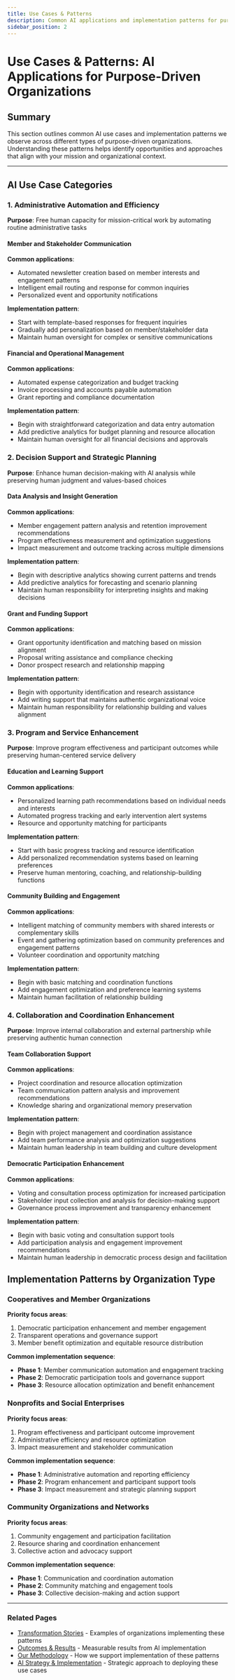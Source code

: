 ```yaml
---
title: Use Cases & Patterns
description: Common AI applications and implementation patterns for purpose-driven organizations
sidebar_position: 2
---
```


# Use Cases & Patterns: AI Applications for Purpose-Driven Organizations

## Summary

This section outlines common AI use cases and implementation patterns we observe across different types of purpose-driven organizations. Understanding these patterns helps identify opportunities and approaches that align with your mission and organizational context.

---

## AI Use Case Categories

### 1. Administrative Automation and Efficiency

**Purpose**: Free human capacity for mission-critical work by automating routine administrative tasks

#### Member and Stakeholder Communication
**Common applications**:
- Automated newsletter creation based on member interests and engagement patterns
- Intelligent email routing and response for common inquiries
- Personalized event and opportunity notifications

**Implementation pattern**:
- Start with template-based responses for frequent inquiries
- Gradually add personalization based on member/stakeholder data
- Maintain human oversight for complex or sensitive communications

#### Financial and Operational Management
**Common applications**:
- Automated expense categorization and budget tracking
- Invoice processing and accounts payable automation
- Grant reporting and compliance documentation

**Implementation pattern**:
- Begin with straightforward categorization and data entry automation
- Add predictive analytics for budget planning and resource allocation
- Maintain human oversight for all financial decisions and approvals

### 2. Decision Support and Strategic Planning

**Purpose**: Enhance human decision-making with AI analysis while preserving human judgment and values-based choices

#### Data Analysis and Insight Generation
**Common applications**:
- Member engagement pattern analysis and retention improvement recommendations
- Program effectiveness measurement and optimization suggestions
- Impact measurement and outcome tracking across multiple dimensions

**Implementation pattern**:
- Begin with descriptive analytics showing current patterns and trends
- Add predictive analytics for forecasting and scenario planning
- Maintain human responsibility for interpreting insights and making decisions

#### Grant and Funding Support
**Common applications**:
- Grant opportunity identification and matching based on mission alignment
- Proposal writing assistance and compliance checking
- Donor prospect research and relationship mapping

**Implementation pattern**:
- Begin with opportunity identification and research assistance
- Add writing support that maintains authentic organizational voice
- Maintain human responsibility for relationship building and values alignment

### 3. Program and Service Enhancement

**Purpose**: Improve program effectiveness and participant outcomes while preserving human-centered service delivery

#### Education and Learning Support
**Common applications**:
- Personalized learning path recommendations based on individual needs and interests
- Automated progress tracking and early intervention alert systems
- Resource and opportunity matching for participants

**Implementation pattern**:
- Start with basic progress tracking and resource identification
- Add personalized recommendation systems based on learning preferences
- Preserve human mentoring, coaching, and relationship-building functions

#### Community Building and Engagement
**Common applications**:
- Intelligent matching of community members with shared interests or complementary skills
- Event and gathering optimization based on community preferences and engagement patterns
- Volunteer coordination and opportunity matching

**Implementation pattern**:
- Begin with basic matching and coordination functions
- Add engagement optimization and preference learning systems
- Maintain human facilitation of relationship building

### 4. Collaboration and Coordination Enhancement

**Purpose**: Improve internal collaboration and external partnership while preserving authentic human connection

#### Team Collaboration Support
**Common applications**:
- Project coordination and resource allocation optimization
- Team communication pattern analysis and improvement recommendations
- Knowledge sharing and organizational memory preservation

**Implementation pattern**:
- Begin with project management and coordination assistance
- Add team performance analysis and optimization suggestions
- Maintain human leadership in team building and culture development

#### Democratic Participation Enhancement
**Common applications**:
- Voting and consultation process optimization for increased participation
- Stakeholder input collection and analysis for decision-making support
- Governance process improvement and transparency enhancement

**Implementation pattern**:
- Begin with basic voting and consultation support tools
- Add participation analysis and engagement improvement recommendations
- Maintain human leadership in democratic process design and facilitation

<div className="rag-ignore">

## Implementation Patterns by Organization Type

### Cooperatives and Member Organizations

**Priority focus areas**:
1. Democratic participation enhancement and member engagement
2. Transparent operations and governance support
3. Member benefit optimization and equitable resource distribution

**Common implementation sequence**:
- **Phase 1**: Member communication automation and engagement tracking
- **Phase 2**: Democratic participation tools and governance support
- **Phase 3**: Resource allocation optimization and benefit enhancement

### Nonprofits and Social Enterprises

**Priority focus areas**:
1. Program effectiveness and participant outcome improvement
2. Administrative efficiency and resource optimization
3. Impact measurement and stakeholder communication

**Common implementation sequence**:
- **Phase 1**: Administrative automation and reporting efficiency
- **Phase 2**: Program enhancement and participant support tools
- **Phase 3**: Impact measurement and strategic planning support

### Community Organizations and Networks

**Priority focus areas**:
1. Community engagement and participation facilitation
2. Resource sharing and coordination enhancement
3. Collective action and advocacy support

**Common implementation sequence**:
- **Phase 1**: Communication and coordination automation
- **Phase 2**: Community matching and engagement tools
- **Phase 3**: Collective decision-making and action support

</div>

---

### Related Pages
- [Transformation Stories](/docs/impact/transformation-stories) - Examples of organizations implementing these patterns
- [Outcomes & Results](/docs/impact/outcomes-results) - Measurable results from AI implementation
- [Our Methodology](/docs/methodology/our-methodology) - How we support implementation of these patterns
- [AI Strategy & Implementation](/docs/services/ai-strategy-implementation) - Strategic approach to deploying these use cases

<!-- 
## Content Removed in Streamlining:

1. **Detailed implementation examples and case studies** - Removed extensive specific examples that implied proven track record
2. **Meeting and Event Coordination section** - Consolidated into administrative automation
3. **Strategic Planning Support detailed applications** - Simplified to core decision support concepts
4. **Service Delivery Optimization section** - Merged into program enhancement category
5. **Partnership and Network Development section** - Consolidated into collaboration enhancement
6. **Detailed phase-by-phase implementation sequences** - Simplified to basic 3-phase approach
7. **Extensive organization-specific customization details** - Reduced to essential focus areas
8. **Complex workflow and process descriptions** - Simplified to core patterns and approaches
9. **Advanced AI capability descriptions** - Focused on proven, accessible AI applications
10. **Detailed success metrics and outcome predictions** - Removed specific performance claims

The removed content was primarily detailed implementation frameworks, extensive case studies, and specific outcome promises that would be more appropriate after establishing proven implementations across these use cases.
-->